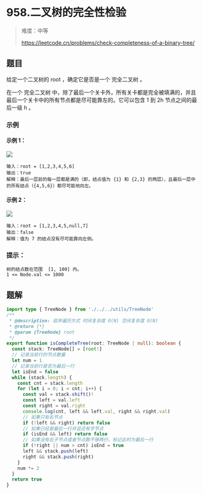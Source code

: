 # 958.二叉树的完全性检验

> 难度：中等
>
> https://leetcode.cn/problems/check-completeness-of-a-binary-tree/

## 题目

给定一个二叉树的 root ，确定它是否是一个 完全二叉树 。

在一个 完全二叉树 中，除了最后一个关卡外，所有关卡都是完全被填满的，并且最后一个关卡中的所有节点都是尽可能靠左的。它可以包含 1 到 2h 节点之间的最后一级 h 。

### 示例

#### 示例 1：

![](https://assets.leetcode-cn.com/aliyun-lc-upload/uploads/2018/12/15/complete-binary-tree-1.png)
```
输入：root = [1,2,3,4,5,6]
输出：true
解释：最后一层前的每一层都是满的（即，结点值为 {1} 和 {2,3} 的两层），且最后一层中的所有结点（{4,5,6}）都尽可能地向左。
```

#### 示例 2：

![](https://assets.leetcode-cn.com/aliyun-lc-upload/uploads/2018/12/15/complete-binary-tree-2.png)
```
输入：root = [1,2,3,4,5,null,7]
输出：false
解释：值为 7 的结点没有尽可能靠向左侧。
```

### 提示：

```
树的结点数在范围  [1, 100] 内。
1 <= Node.val <= 1000
```

## 题解

```ts
import type { TreeNode } from './../../utils/TreeNode'
/**
 * @description: 层序遍历方式 时间复杂度 O(N) 空间复杂度 O(N)
 * @return {*}
 * @param {TreeNode} root
 */
export function isCompleteTree(root: TreeNode | null): boolean {
  const stack: TreeNode[] = [root!]
  // 记录当前行的节点数量
  let num = 1
  // 记录当前行是否为最后一行
  let isEnd = false
  while (stack.length) {
    const cnt = stack.length
    for (let i = 0; i < cnt; i++) {
      const val = stack.shift()!
      const left = val.left
      const right = val.right
      console.log(cnt, left && left.val, right && right.val)
      // 如果只有右节点
      if (!left && right) return false
      // 如果已经是最后一行并且还有字节点
      if (isEnd && left) return false
      // 如果没有右子节点或者节点数不够两行，标记此时为最后一行
      if (!right || num > cnt) isEnd = true
      left && stack.push(left)
      right && stack.push(right)
    }
    num *= 2
  }
  return true
}
```
